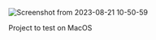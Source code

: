 
![Screenshot from 2023-08-21 10-50-59](https://github.com/GuillaumeSimonet17/42-tronc-commun/assets/84441663/b4c76bba-367c-4ee3-963d-733ebfd8f369)

Project to test on MacOS
